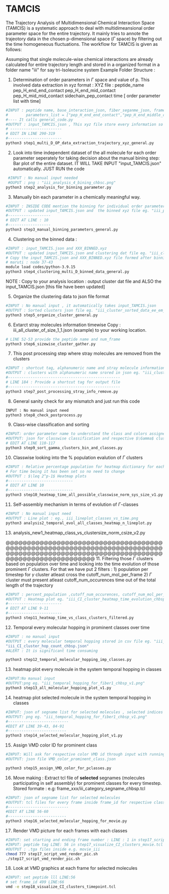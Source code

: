 # TAMCIS
The Trajectory Analysis of Multidimensional Chemical Interaction Space (TAMCIS) is a systematic approach to deal with multidimeansional order parameter space
for the entire trajectory. It mainly tries to annote the trajeotory data in the chosen p-dimensional space ($\Gamma$ space) by filtering out the time homogeneous fluctuations.
The workflow for TAMCIS is given as follows:



 Assumping that single molecule-wise chemical interactions are already calculated for entire trajectory length and stored in a organized format in a folder name "iii" for say tri-Isoleucine system
   Example Folder Structure :
   
1. Determination of order parameters in $\Gamma$ space and value of p.  This involved data extraction in xyz format :
   XYZ file : peptide_name pep_H_end_end_contact pep_H_end_mid_contact pep_H_mid_mid_contact sidechain_pep_contact time [ order parameter list with time]

  ```bash
  #INPUT : peptide name, base_interaction_json, fiber_seganme_json, frame_end
  #        parameters_list = ["pep_H_end_end_contact","pep_H_end_middle_contact","pep_H_middle_middle_contact","sidechain_pep_contact"]
  #---- It calls general_code.py
  #OUTPUT : input_TAMCIS.json , This xyz file store every information so further TAMCIS code take this file as INPUT eg. #"iii_pep_H_end_end_contact_pep_H_end_mid_contact_pep_H_mid_mid_contact_sidechain_pep_contact_time.xyz"
  # -----------------------
  # EDIT IN LINE 290-319
  #------------------------
  python3 step1_multi_D_OP_data_extraction_trajectory_xyz_general.py
  ```

2. Look into time independent dataset of the all molecule for each order parameter seperately for taking decision about the manual bining step:
   Bar plot of the entire dataset. IT WILL TAKE INPUT "input_TAMCIS.json" automatically. JUST RUN the code
```bash
 #INPUT : No manual input needed
 #OUPUT : png : "iii_analysis_4_bining_chbsc.png"
python3 step2_analysis_for_binning_parameter.py
```

3. Manually bin each parameter in a chemically meaningful way.
```bash
#INPUT : INSIDE CODE mention the binning for individual order parameter, as the INDEX OF THE ORDER PARAMETER STARTS FROM 1 and store in dictionary formate
#OUTPUT : updated input_TAMCIS.json and  the binned xyz file eg. "iii_pep_H_end_end_contact_pep_H_end_mid_contact_pep_H_mid_mid_contact_sidechain_pep_contact_time_BINNED.xyz"
#-------------------
# EDIT AT LINE : 10
#-------------------
python3 step3_manual_binning_parameters_general.py
```  
4. Clustering on the binned data :
```bash
#INPUT : input_TAMCIS.json and XXX_BINNED.xyz
#OUTPUT : updated input_TAMCIS.json and clustering dat file eg. "iii_cluster_data_ee_em_mm_sc_pep_min_sample_1_without_time_tgap_1_BINNED.dat"
# Copy the input_TAMCIS.json and XXX_BINNED.xyz file formed after binning : to the location where clustering script is executed [High Memory Computation]
# maruti : node 37-43
module load codes/python-3.9.15
python3 step4_clustering_multi_D_binned_data_general.py
```
NOTE : Copy to your analysis location : output cluster dat file and ALSO the input_TAMCIS.json [this file have been updated]

5. Organize the clustering data  to json file format
```bash
#INPUT : No manual input , it automatically takes input_TAMCIS.json
#OUTPUT : Sorted clusters json file eg. "iii_cluster_sorted_data_ee_em_mm_sc_pep_min_sample_1_without_time_tgap_1_BINNED.json" and updated input_TAMCIS.json
python3 step5_organize_cluster_general.py
```
6. Extarct stray molecules information timewise
Copy : iii_all_cluster_of_size_1_1.json (example) to your working location.
```bash
# LINE 52-53 provide the peptide name and num_frame
python3 step6_sizewise_cluster_gather.py
```

7. This post processing step where stray molecules are removed from the clusters
```bash
#INPUT : shortcut tag, alphanumeric name and stray molecule information eg. "iii_all_cluster_of_size_1_1.json"
#OUTPUT : clusters with alphanumeric name srored in json eg. "iii_cluster_alphanumeric_name_chbsp.json" and updated input_TAMCIS.json
#--------------------------------------------------
# LINE 184 : Provide a shortcut tag for output file
#--------------------------------------------------  
python3 step7_post_processing_stray_info_remove.py
```

8. General sanity check for any mismatch and just run this code 
```bash
INPUT : No manual input need
python3 step8_check_postprocess.py
```
9. Class-wise classification and sorting
```bash
#INPUT: order parameter name to understand the class and colors assigned to each class
#OUTPUT: json for classwise classification and respective $\Gamma$ clusters in each class eg. "iii_sorted_dict_classes_gamma_cluster.json"
# EDIT AT LINE 110-117
python3 step9_sort_gamma_clusters_bin_and_classes.py
```
10. Classwise looking into the % population evalution of $\Gamma$ clusters 
```bash
#INPUT : Relative percentage population for heatmap dictionary for each class
# For time being it has been set so no need to change
#OUTPUT : $\leq 2^p-1$ Heatmap plots
#-----------------------------
# EDIT AT LINE 10
#-----------------------------
python3 step10_heatmap_time_all_possible_classwise_norm_sys_size_v1.py
```

11. Self-assembly mechanism in terms of evolution of $\Gamma$-classes
```bash
#INPUT : No manual input need
#OUTPUT : Line plot : eg., iii_lineplot_classes_vs_time.png
python3 analysis2_temporal_evol_all_classes_heatmap_n_lineplot.py
```
13. analysis_new1_heatmap_class_vs_clustersize_norm_csize_v2.py

@@@@@@@@@@@@@@@@@@@@@@@@@@@@@@@@@@@@@@@@@@@@@@@@@@@@@@@@@@@@@@@@@@@@@@@@@@@@@@@@@@@@@@@@@@@@@@@@@@@@@@@@@@@@@@@@@@@@@@@@@@@@@@@@@@@@
11. Filtering those $\Gamma$ clusters based on  population over time and looking into the time evolution of those prominent $\Gamma$ clusters. For that we have put 2 filters : 1) population per timestep for $\gamma$ cluster atleast cross the  cutoff_num_mol_per_frame 2) $\Gamma$ cluster must present atleast  cutoff_num_occurences time out of the total length of the trajectory
```bash
#INPUT : percent_population ,cutoff_num_occurences, cutoff_num_mol_per_frame
#OUTPUT : Heatmap plot eg. "iii_CI_cluster_heatmap_time_evolution_chbsp_v2.png", update input_TAMCIS.json with import prominent classes
#------------------------
# EDIT AT LINE 9-11
#------------------------
python3 step11_heatmap_time_vs_class_clusters_filtered.py
```
12. Temporal every molecular hopping in prominent classes over time
```bash
#INPUT : no manual input
#OUTPUT : every molecular temporal hopping stored in csv file eg. "iii_temporal_hopping_chbsp.csv" and count for number of hopping exist for each prominent classes respect to $\Gamma$ clusters in json file eg.   
"iii_CI_cluster_hop_count_chbsp.json"
#ALERT : It is significant time consuming

python3 step12_temporal_molecular_hopping_imp_classes.py
```
13. heatmap plot every molecule in the system temporal hopping in classes
```bash
#INPUT:No manual input
#OUTPUT:png eg. "iii_temporal_hopping_for_fiber1_chbsp_v1.png"
python3 step13_all_molecular_hopping_plot_v1.py
```
14. heatmap plot selected molecule in the system temporal hopping in classes
```bash
#INPUT: json of segname list for selected molecules , selected indices if don't want to look at all segnames
#OUTPUT: png eg. "iii_temporal_hopping_for_fiber1_chbsp_v1.png"
#---------------------------
#EDIT AT LINE 39-43, 84-91
#--------------------------
python3 step14_selected_molecular_hopping_plot_v1.py
```
15. Assign VMD color ID for prominent class
```bash
#INPUT: Will ask for respective color VMD id through input with running the code
#OUTPUT: json file VMD_color_prominent_class.json

python3 step15_assign_VMD_color_for_pclasses.py
```
16. Move making : Extract tcl file of **selected** segnames (molecules participating in self assembly) for prominent classes for every timestep. Stored formate : e.g: frame_xxx/iii_category_segname_chbsp.tcl
```bash
#INPUT: json of segname list for selected molecules 
#OUTPUT: tcl files for every frame inside frame_id for respective class with color id set
#---------------------------
#EDIT AT LINE 56-60
#--------------------------
python3 step16_selected_molecular_hopping_for_movie.py
```
17. Render VMD picture for each frames with each classes 
```bash
#INPUT: set starting and ending frame number : LINE : 1 in step17_script_vmd_render_pic.sh
#INPUT: peptide tag LINE: 56 in step17_visualize_CI_clusters_movie.tcl
#OUTPUT : .tga files inside e.g. movie_iii
chmod 777 step17_script_vmd_render_pic.sh
./step17_script_vmd_render_pic.sh
```
 18. Look at VMD graphics at each frame for selected molecules
```bash
#INPUT: set peptide lll LINE:56
# set frame_id 499 LINE:66
vmd -e step18_visualize_CI_clusters_timepoint.tcl
```

